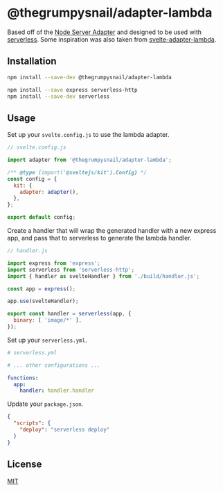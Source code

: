 # @thegrumpysnail/adapter-lambda

Based off of the [Node Server Adapter](https://kit.svelte.dev/docs/adapter-node) and designed to be used with [serverless](https://www.npmjs.com/package/serverless). Some inspiration was also taken from [svelte-adapter-lambda](https://github.com/tessellator/sveltekit-adapter-lambda).

## Installation

```bash
npm install --save-dev @thegrumpysnail/adapter-lambda

npm install --save express serverless-http
npm install --save-dev serverless
```

## Usage

Set up your `svelte.config.js` to use the lambda adapter.

```js
// svelte.config.js

import adapter from '@thegrumpysnail/adapter-lambda';

/** @type {import('@sveltejs/kit').Config} */
const config = {
  kit: {
    adapter: adapter(),
  },
};

export default config;
```

Create a handler that will wrap the generated handler with a new express app, and pass that to serverless to generate the lambda handler.

```js
// handler.js

import express from 'express';
import serverless from 'serverless-http';
import { handler as svelteHandler } from './build/handler.js';

const app = express();

app.use(svelteHandler);

export const handler = serverless(app, {
  binary: [ 'image/*' ],
});
```

Set up your `serverless.yml`.

```yaml
# serverless.yml

# ... other configurations ...

functions:
  app:
    handler: handler.handler
```

Update your `package.json`.

```json
{
  "scripts": {
    "deploy": "serverless deploy"
  }
}
```

## License

[MIT](LICENSE)
